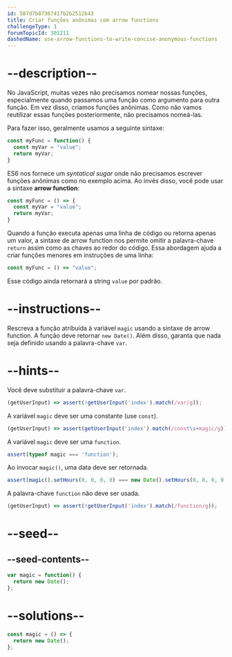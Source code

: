 ```yaml
---
id: 587d7b87367417b2b2512b43
title: Criar funções anônimas com arrow functions
challengeType: 1
forumTopicId: 301211
dashedName: use-arrow-functions-to-write-concise-anonymous-functions
---
```


# --description--

No JavaScript, muitas vezes não precisamos nomear nossas funções, especialmente quando passamos uma função como argumento para outra função. Em vez disso, criamos funções anônimas. Como não vamos reutilizar essas funções posteriormente, não precisamos nomeá-las.

Para fazer isso, geralmente usamos a seguinte sintaxe:

```js
const myFunc = function() {
  const myVar = "value";
  return myVar;
}
```

ES6 nos fornece um <dfn>syntatical sugar</dfn> onde não precisamos escrever funções anônimas como no exemplo acima. Ao invés disso, você pode usar a sintaxe **arrow function**:

```js
const myFunc = () => {
  const myVar = "value";
  return myVar;
}
```

Quando a função executa apenas uma linha de código ou retorna apenas um valor, a sintaxe de arrow function nos permite omitir a palavra-chave `return` assim como as chaves ao redor do código. Essa abordagem ajuda a criar funções menores em instruções de uma linha:

```js
const myFunc = () => "value";
```

Esse código ainda retornará a string `value` por padrão.

# --instructions--

Rescreva a função atribuída à variável `magic` usando a sintaxe de arrow function. A função deve retornar `new Date()`. Além disso, garanta que nada seja definido usando a palavra-chave `var`.

# --hints--

Você deve substituir a palavra-chave `var`.

```js
(getUserInput) => assert(!getUserInput('index').match(/var/g));
```

A variável `magic` deve ser uma constante (use `const`).

```js
(getUserInput) => assert(getUserInput('index').match(/const\s+magic/g));
```

A variável `magic` deve ser uma `function`.

```js
assert(typeof magic === 'function');
```

Ao invocar `magic()`, uma data deve ser retornada.

```js
assert(magic().setHours(0, 0, 0, 0) === new Date().setHours(0, 0, 0, 0));
```

A palavra-chave `function` não deve ser usada.

```js
(getUserInput) => assert(!getUserInput('index').match(/function/g));
```

# --seed--

## --seed-contents--

```js
var magic = function() {
  return new Date();
};
```

# --solutions--

```js
const magic = () => {
  return new Date();
};
```
